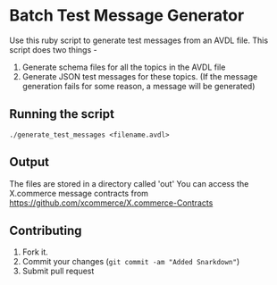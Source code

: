 Batch Test Message Generator
=============

Use this ruby script to generate test messages from an AVDL file. This script does two things -
1. Generate schema files for all the topics in the AVDL file
2. Generate JSON test messages for these topics. (If the message generation fails for some reason, a message will be generated)

Running the script
-------
	./generate_test_messages <filename.avdl>

Output
------------

The files are stored in a directory called 'out'
You can access the X.commerce message contracts from https://github.com/xcommerce/X.commerce-Contracts

Contributing
------------

1. Fork it.
2. Commit your changes (`git commit -am "Added Snarkdown"`)
4. Submit pull request




